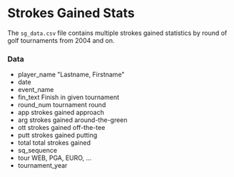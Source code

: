 # Strokes Gained Stats

The `sg_data.csv` file contains multiple strokes gained statistics by round of golf tournaments from 2004 and on.

### Data

* player_name
   "Lastname, Firstname"
* date
* event_name
* fin_text
   Finish in given tournament
* round_num
   tournament round
* app
   strokes gained approach
* arg
   strokes gained around-the-green
* ott
   strokes gained off-the-tee
* putt
   strokes gained putting
* total 
   total strokes gained
* sq_sequence
* tour
   WEB, PGA, EURO, ...
* tournament_year
